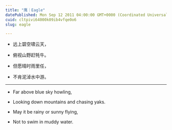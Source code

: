 ```yaml
---
title: "鹰｜Eagle"
datePublished: Mon Sep 12 2011 04:00:00 GMT+0000 (Coordinated Universal Time)
cuid: cltpivi64000k09ib4vfqe0o6
slug: eagle

---
```


* 远上碧空啸云天，
    
* 俯视山野赶牦牛。
    
* 但愿晴时雨里任，
    
* 不肯泥淖水中游。
    

---

* Far above blue sky howling,
    
* Looking down mountains and chasing yaks.
    
* May it be rainy or sunny flying,
    
* Not to swim in muddy water.